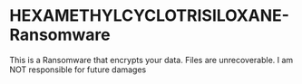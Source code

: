 # HEXAMETHYLCYCLOTRISILOXANE-Ransomware
This is a Ransomware that encrypts your data. Files are unrecoverable. I am NOT responsible for future damages
